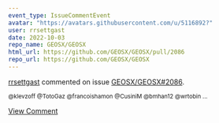 ```yaml
---
event_type: IssueCommentEvent
avatar: "https://avatars.githubusercontent.com/u/5116892?"
user: rrsettgast
date: 2022-10-03
repo_name: GEOSX/GEOSX
html_url: https://github.com/GEOSX/GEOSX/pull/2086
repo_url: https://github.com/GEOSX/GEOSX
---
```


<a href='https://github.com/rrsettgast' target='_blank'>rrsettgast</a> commented on issue <a href='https://github.com/GEOSX/GEOSX/pull/2086' target='_blank'>GEOSX/GEOSX#2086</a>.

<small>@klevzoff @TotoGaz @francoishamon @CusiniM @bmhan12 @wrtobin ...</small>

<a href='https://github.com/GEOSX/GEOSX/pull/2086' target='_blank'>View Comment</a>